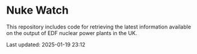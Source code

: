 # Nuke Watch

This repository includes code for retrieving the latest information available on the output of EDF nuclear power plants in the UK.

Last updated: 2025-01-19 23:12